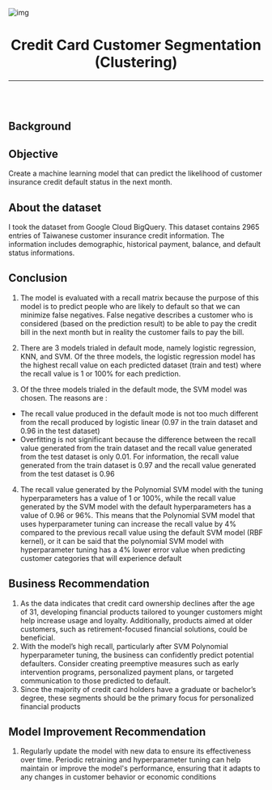 ![img](https://ilovelife.co.id/blog/wp-content/uploads/elementor/thumbs/Untitled-1-2-1-oyw9ev1o47lju1fwr73lvyz8bkc4sp6qqi45wvgjnk.jpg)

<center>

<h1>Credit Card Customer Segmentation (Clustering)</h1>

---

</center>

<br />
<br />

## **Background**


## **Objective**
Create a machine learning model that can predict the likelihood of customer insurance credit default status in the next month.

## **About the dataset**

I took the dataset from Google Cloud BigQuery. This dataset contains 2965 entries of Taiwanese customer insurance credit information. The information includes demographic, historical payment, balance, and default status informations.

## **Conclusion**

1. The model is evaluated with a recall matrix because the purpose of this model is to predict people who are likely to default so that we can minimize false negatives. False negative describes a customer who is considered (based on the prediction result) to be able to pay the credit bill in the next month but in reality the customer fails to pay the bill.
   
2. There are 3 models trialed in default mode, namely logistic regression, KNN, and SVM. Of the three models, the logistic regression model has the highest recall value on each predicted dataset (train and test) where the recall value is 1 or 100% for each prediction.
   
3. Of the three models trialed in the default mode, the SVM model was chosen. The reasons are :

  - The recall value produced in the default mode is not too much different from the recall produced by logistic linear (0.97 in the train dataset and 0.96 in the test dataset)
  - Overfitting is not significant because the difference between the recall value generated from the train dataset and the recall value generated from the test dataset is only 0.01. For information, the recall value generated from the train dataset is 0.97 and the recall value generated from the test dataset is 0.96
   
4. The recall value generated by the Polynomial SVM model with the tuning hyperparameters has a value of 1 or 100%, while the recall value generated by the SVM model with the default hyperparameters has a value of 0.96 or 96%. This means that the Polynomial SVM model that uses hyperparameter tuning can increase the recall value by 4% compared to the previous recall value using the default SVM model (RBF kernel), or it can be said that the polynomial SVM model with hyperparameter tuning has a 4% lower error value when predicting customer categories that will experience default

## **Business Recommendation**

1. As the data indicates that credit card ownership declines after the age of 31, developing financial products tailored to younger customers might help increase usage and loyalty. Additionally, products aimed at older customers, such as retirement-focused financial solutions, could be beneficial.
2. With the model’s high recall, particularly after SVM Polynomial hyperparameter tuning, the business can confidently predict potential defaulters. Consider creating preemptive measures such as early intervention programs, personalized payment plans, or targeted communication to those predicted to default.
3. Since the majority of credit card holders have a graduate or bachelor’s degree, these segments should be the primary focus for personalized financial products

## **Model Improvement Recommendation**

1. Regularly update the model with new data to ensure its effectiveness over time. Periodic retraining and hyperparameter tuning can help maintain or improve the model's performance, ensuring that it adapts to any changes in customer behavior or economic conditions

